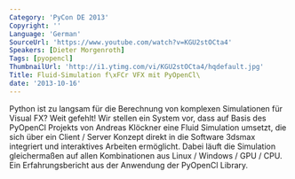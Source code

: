 ```yaml
---
Category: 'PyCon DE 2013'
Copyright: ''
Language: 'German'
SourceUrl: 'https://www.youtube.com/watch?v=KGU2stOCta4'
Speakers: [Dieter Morgenroth]
Tags: [pyopencl]
ThumbnailUrl: 'http://i1.ytimg.com/vi/KGU2stOCta4/hqdefault.jpg'
Title: Fluid-Simulation f\xFCr VFX mit PyOpenCl\
date: '2013-10-16'
---
```

Python ist zu langsam für die Berechnung von komplexen Simulationen für Visual FX? Weit gefehlt! Wir stellen ein System vor, dass auf Basis des PyOpenCl Projekts von Andreas Klöckner eine Fluid Simulation umsetzt, die sich über ein Client / Server Konzept direkt in die Software 3dsmax integriert und interaktives Arbeiten ermöglicht. Dabei läuft die Simulation gleichermaßen auf allen Kombinationen aus Linux / Windows / GPU / CPU.
Ein Erfahrungsbericht aus der Anwendung der PyOpenCl Library. 
 